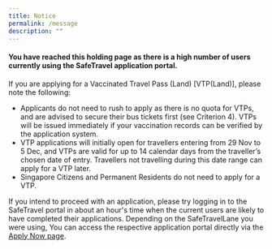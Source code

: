 ```yaml
---
title: Notice
permalink: /message
description: ""
---
```

#### You have reached this holding page as there is a high number of users currently using the SafeTravel application portal.

If you are applying for a Vaccinated Travel Pass (Land) [VTP(Land)], please note the following: 
* Applicants do not need to rush to apply as there is no quota for VTPs, and are advised to secure their bus tickets first (see Criterion 4). VTPs will be issued immediately if your vaccination records can be verified by the application system.
* VTP applications will initially open for travellers entering from 29 Nov to 5 Dec, and VTPs are valid for up to 14 calendar days from the traveller’s chosen date of entry. Travellers not travelling during this date range can apply for a VTP later.
* Singapore Citizens and Permanent Residents do not need to apply for a VTP.
 
If you intend to proceed with an application, please try logging in to the SafeTravel portal in about an hour's time when the current users are likely to have completed their applications. Depending on the SafeTravelLane you were using, You can access the respective application portal directly via the [Apply Now page](/apply-now).</p>
</div>